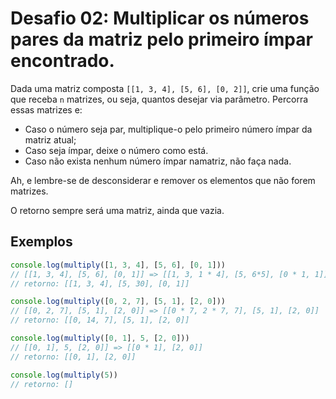 # Desafio 02: Multiplicar os números pares da matriz pelo primeiro ímpar encontrado.

Dada uma matriz composta `[[1, 3, 4], [5, 6], [0, 2]]`, crie uma função que receba `n` matrizes, ou seja, quantos desejar via parâmetro. Percorra essas matrizes e:

- Caso o número seja par, multiplique-o pelo primeiro número ímpar da matriz atual;
- Caso seja ímpar, deixe o número como está.
- Caso não exista nenhum número ímpar namatriz, não faça nada.

Ah, e lembre-se de desconsiderar e remover os elementos que não forem matrizes.

O retorno sempre será uma matriz, ainda que vazia.

## Exemplos

``` js
console.log(multiply([1, 3, 4], [5, 6], [0, 1]))
// [[1, 3, 4], [5, 6], [0, 1]] => [[1, 3, 1 * 4], [5, 6*5], [0 * 1, 1]] no final vira =>
// retorno: [[1, 3, 4], [5, 30], [0, 1]]

console.log(multiply([0, 2, 7], [5, 1], [2, 0]))
// [[0, 2, 7], [5, 1], [2, 0]] => [[0 * 7, 2 * 7, 7], [5, 1], [2, 0]]
// retorno: [[0, 14, 7], [5, 1], [2, 0]]

console.log(multiply([0, 1], 5, [2, 0]))
// [[0, 1], 5, [2, 0]] => [[0 * 1], [2, 0]]
// retorno: [[0, 1], [2, 0]]

console.log(multiply(5))
// retorno: []
```
